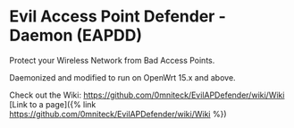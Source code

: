 # Evil Access Point Defender - Daemon (EAPDD)
Protect your Wireless Network from Bad Access Points.

Daemonized and modified to run on OpenWrt 15.x and above.

Check out the Wiki: https://github.com/0mniteck/EvilAPDefender/wiki/Wiki
[Link to a page]({% link  https://github.com/0mniteck/EvilAPDefender/wiki/Wiki %})
